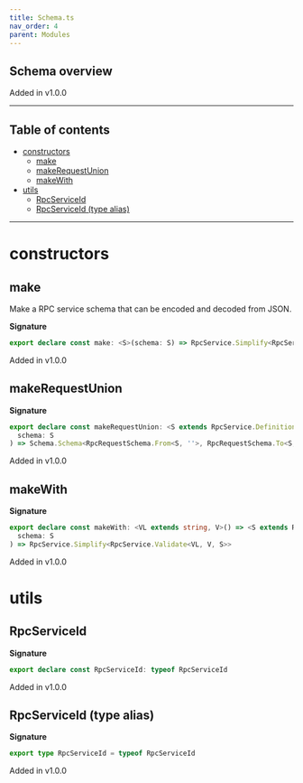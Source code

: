 ```yaml
---
title: Schema.ts
nav_order: 4
parent: Modules
---
```


## Schema overview

Added in v1.0.0

---

<h2 class="text-delta">Table of contents</h2>

- [constructors](#constructors)
  - [make](#make)
  - [makeRequestUnion](#makerequestunion)
  - [makeWith](#makewith)
- [utils](#utils)
  - [RpcServiceId](#rpcserviceid)
  - [RpcServiceId (type alias)](#rpcserviceid-type-alias)

---

# constructors

## make

Make a RPC service schema that can be encoded and decoded from JSON.

**Signature**

```ts
export declare const make: <S>(schema: S) => RpcService.Simplify<RpcService.Validate<'Schema.Json', Schema.Json, S>>
```

Added in v1.0.0

## makeRequestUnion

**Signature**

```ts
export declare const makeRequestUnion: <S extends RpcService.Definition>(
  schema: S
) => Schema.Schema<RpcRequestSchema.From<S, ''>, RpcRequestSchema.To<S, ''>>
```

Added in v1.0.0

## makeWith

**Signature**

```ts
export declare const makeWith: <VL extends string, V>() => <S extends RpcService.Definition>(
  schema: S
) => RpcService.Simplify<RpcService.Validate<VL, V, S>>
```

Added in v1.0.0

# utils

## RpcServiceId

**Signature**

```ts
export declare const RpcServiceId: typeof RpcServiceId
```

Added in v1.0.0

## RpcServiceId (type alias)

**Signature**

```ts
export type RpcServiceId = typeof RpcServiceId
```

Added in v1.0.0
